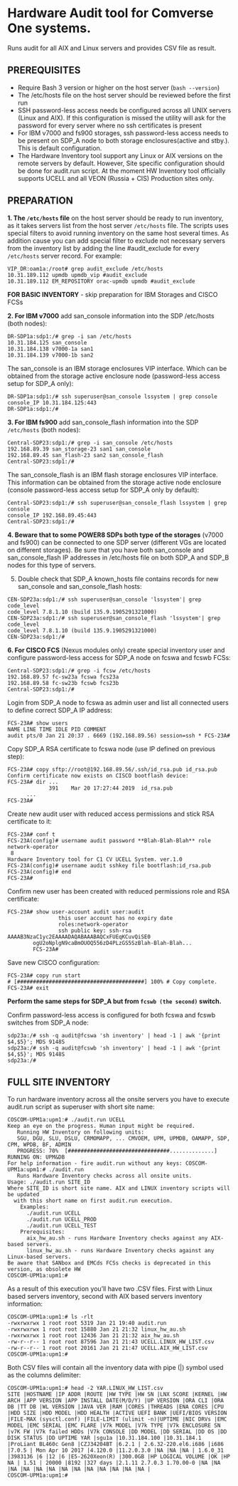 Hardware Audit tool for Comverse One systems.
=============================================
Runs audit for all AIX and Linux servers and provides CSV file as result. 

PREREQUISITES
--------------
* Require Bash 3 version or higher on the host server (`bash --version`) 
* The /etc/hosts file on the host server should be reviewed before the first run
* SSH password-less access needs be configured across all UNIX servers (Linux and AIX). If this configuration is missed the utility will ask for the password for every server where no ssh certificates is present
* For IBM v7000 and fs900 storages, ssh password-less access needs to be present on SDP_A node to both storage enclosures(active and stby.). This is default configuration.
* The Hardware Inventory tool support any Linux or AIX versions on the remote servers by default. However, Site specific configuration should be done for audit.run script.
At the moment HW Inventory tool officially supports UCELL and all VEON (Russia + CIS) Production sites only.


PREPARATION
-----------
**1. The `/etc/hosts` file** on the host server should be ready to run inventory, as it takes servers list from the host server `/etc/hosts` file.
The scripts uses special filters to avoid running inventory on the same host several times. As addition cause you can add special filter to exclude not necessary servers from the inventory list by adding the line #audit_exclude for every `/etc/hosts` server record. For example:

```
VIP_DR:oam1a:/root# grep audit_exclude /etc/hosts 
10.31.189.112 upmdb upmdb_vip #audit_exclude
10.31.189.112 EM_REPOSITORY orac-upmdb upmdb #audit_exclude
```
**FOR BASIC INVENTORY** - skip preparation for IBM Storages and CISCO FCSs

**2. For IBM v7000** add san_console information into the SDP /etc/hosts (both nodes):
```
DR-SDP1a:sdp1:/# grep -i san /etc/hosts 
10.31.184.125 san_console
10.31.184.138 v7000-1a san1 
10.31.184.139 v7000-1b san2
```
The san_console is an IBM storage enclosures VIP interface. Which can be obtained from the storage active enclosure node (password-less access setup for SDP_A only):
```
DR-SDP1a:sdp1:/# ssh superuser@san_console lssystem | grep console 
console_IP 10.31.184.125:443
DR-SDP1a:sdp1:/#
```

**3. For IBM fs900** add san_console_flash information into the SDP `/etc/hosts` (both nodes):
```
Central-SDP23:sdp1:/# grep -i san_console /etc/hosts 
192.168.89.39 san_storage-23 san1 san_console 
192.168.89.45 san_flash-23 san2 san_console_flash 
Central-SDP23:sdp1:/#
```
The san_console_flash is an IBM flash storage enclosures VIP interface. This information can be obtained from the storage active node enclosure (console password-less access setup for SDP_A only by default):
```
Central-SDP23:sdp1:/# ssh superuser@san_console_flash lssystem | grep console 
console_IP 192.168.89.45:443
Central-SDP23:sdp1:/#
```

**4. Beware that to some POWER8 SDPs both type of the storages** (v7000 and fs900) can be connected to one SDP server (different VGs are located on different storages). Be sure that you have both san_console and san_console_flash IP addresses in /etc/hosts file on both SDP_A and SDP_B nodes for this type of servers.

5. Double check that SDP_A known_hosts file contains records for new san_console and san_console_flash hosts:
```
CEN-SDP23a:sdp1:/# ssh superuser@san_console 'lssystem'| grep code_level 
code_level 7.8.1.10 (build 135.9.1905291321000)
CEN-SDP23a:sdp1:/# ssh superuser@san_console_flash 'lssystem'| grep code_level 
code_level 7.8.1.10 (build 135.9.1905291321000)
CEN-SDP23a:sdp1:/#
```

**6. For CISCO FCS** (Nexus modules only) create special inventory user and configure password-less access for SDP_A node on fcswa and fcswb FCSs:
```
Central-SDP23:sdp1:/# grep -i fcsw /etc/hosts 
192.168.89.57 fc-sw23a fcswa fcs23a 
192.168.89.58 fc-sw23b fcswb fcs23b
Central-SDP23:sdp1:/#
```
Login from SDP_A node to fcswa as admin user and list all connected users to define correct SDP_A IP address:
```
FCS-23A# show users
NAME LINE TIME IDLE PID COMMENT
audit pts/0 Jan 21 20:37 . 6669 (192.168.89.56) session=ssh * FCS-23A#
```
Copy SDP_A RSA certificate to fcswa node (use IP defined on previous step):
```
FCS-23A# copy sftp://root@192.168.89.56/.ssh/id_rsa.pub id_rsa.pub Confirm certificate now exists on CISCO bootflash device:
FCS-23A# dir ...
             391    Mar 20 17:27:44 2019  id_rsa.pub
      ...
FCS-23A#
```
Create new audit user with reduced access permissions and stick RSA certificate to it:
```
FCS-23A# conf t
FCS-23A(config)# username audit password **Blah-Blah-Blah** role network-operator
 8
Hardware Inventory tool for C1 CV UCELL System. ver.1.0
FCS-23A(config)# username audit sshkey file bootflash:id_rsa.pub 
FCS-23A(config)# end
FCS-23A#
```
Confirm new user has been created with reduced permissions role and RSA certificate:
```
FCS-23A# show user-account audit user:audit
                this user account has no expiry date
                roles:network-operator
                ssh public key: ssh-rsa AAAAB3NzaC1yc2EAAAADAQABAAABAQCxFUEqKCuvQiSE0
        ogU2oNplgN9caBmOUOQ556zD4PLzGS5SzBlah-Blah-Blah...
        FCS-23A#
```
Save new CISCO configuration:
```
FCS-23A# copy run start
# [########################################] 100% # Copy complete.
FCS-23A# exit
```
**Perform the same steps for SDP_A but from `fcswb (the second)` switch.**

Confirm password-less access is configured for both fcswa and fcswb switches from SDP_A node:
```
sdp23a:/# ssh -q audit@fcswa 'sh inventory' | head -1 | awk '{print $4,$5}'; MDS 9148S
sdp23a:/# ssh -q audit@fcswb 'sh inventory' | head -1 | awk '{print $4,$5}'; MDS 9148S
sdp23a:/#
```

FULL SITE INVENTORY
-------------------
To run hardware inventory across all the onsite servers you have to execute audit.run script
as superuser with short site name:
```
COSCOM-UPM1a:upm1:# ./audit.run UCELL
Keep an eye on the progress. Human input might be required.
   Running HW Inventory on following units:
   SGU, DGU, SLU, DSLU, CRMOMAPP, ... CMVOEM, UPM, UPMDB, OAMAPP, SDP, CPM, WPDB, BF, ADMIN
   PROGRESS: 70%  [################################..............] RUNNING ON: UPM&DB
For help information - fire audit.run without any keys: COSCOM-UPM1a:upm1:# ./audit.run
   Runs Hardware Inventory checks across all onsite units.
Usage: ./audit.run SITE_ID
Where SITE_ID is short site name. AIX and LINUX inventory scripts will be updated
  with this short name on first audit.run execution.
    Examples:
      ./audit.run UCELL
      ./audit.run UCELL_PROD
      ./audit.run UCELL_TEST
    Prerequisites:
      aix_hw_au.sh - runs Hardware Inventory checks against any AIX-based servers.
      linux_hw_au.sh - runs Hardware Inventory checks against any Linux-based servers.
Be aware that SANbox and EMCds FCSs checks is deprecated in this version, as obsolete HW 
COSCOM-UPM1a:upm1:#
```
As a result of this execution you’ll have two .CSV files. First with Linux based servers inventory, second with AIX based servers inventory information:
```
COSCOM-UPM1a:upm1:# ls -rlt
-rwxrwxrwx 1 root root 5319 Jan 21 19:40 audit.run
-rwxrwxrwx 1 root root 15880 Jan 21 21:32 linux_hw_au.sh 
-rwxrwxrwx 1 root root 12436 Jan 21 21:32 aix_hw_au.sh
-rw-r--r-- 1 root root 87596 Jan 21 21:43 UCELL.LINUX_HW_LIST.csv 
-rw-r--r-- 1 root root 20161 Jan 21 21:47 UCELL.AIX_HW_LIST.csv 
COSCOM-UPM1a:upm1:#
```
Both CSV files will contain all the inventory data with pipe (|) symbol used as the columns delimiter:
```
COSCOM-UPM1a:upm1:# head -2 YAR.LINUX_HW_LIST.csv
SITE |HOSTNAME |IP ADDR |ROUTE |HW TYPE |HW SN |LNX SCORE |KERNEL |HW ARCH |APP VERSION |APP INSTALL DATE(M/D/Y) |UP VERSION |ORA CLI |ORA DB |TT DB |WL VERSION |JAVA VER |RAM |CORES |THREADS |ENA CORES |CPU |HDD SIZE |HDD MODEL |HDD HEALTH |ACTIVE UEFI BANK |UEFI/BIOS VERSION |FILE-MAX (sysctl.conf) |FILE-LIMIT (ulimit -n)|UPTIME |NIC DRVs |EMC MODEL |EMC SERIAL |EMC FLARE |V7k MODEL |V7k TYPE |V7k ENCLOSURE SN |v7K FW |V7k failed HDDs |V7k CONSOLE |DD MODEL |DD SERIAL |DD OS |DD DISK STATUS |DD UPTIME YAR |sgu1a |10.31.184.100 |10.31.184.1 |ProLiant BL460c Gen8 |CZJ34204BT |6.2.1 | 2.6.32-220.el6.i686 |i686 |7.0.5 | Mon Apr 10 2017 |4.120.0 |11.2.0.3.0 |NA |NA |NA | 1.6.0_31 |3983136 |6 |12 |6 |E5-2620Xeon(R) |300.0GB |HP LOGICAL VOLUME |OK |HP NA | 1.51 | 20000 |8192 |327 days |2.1.11 2.7.0.3 1.70.00-0 |NA |NA |NA |NA |NA |NA |NA |NA |NA |NA |NA |NA |NA |
COSCOM-UPM1a:upm1:#
```
